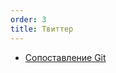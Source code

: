```yaml
---
order: 3
title: Твиттер
---
```


-  [Сопоставление Git](./../../../business-plan/sale/content/twitter/new_article_0_0.md)